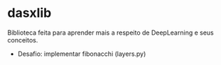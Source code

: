 # dasxlib

Biblioteca feita para aprender mais a respeito de DeepLearning e seus conceitos.

- Desafio: implementar fibonacchi (layers.py)
